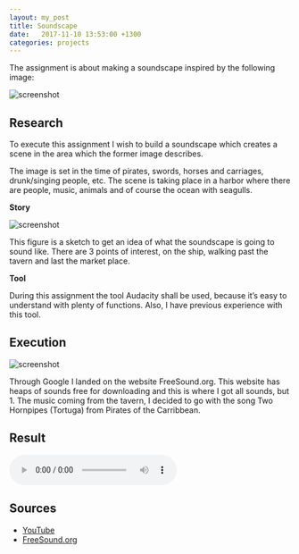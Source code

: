 ```yaml
---
layout: my_post
title: Soundscape
date:   2017-11-10 13:53:00 +1300
categories: projects
---
```


The assignment is about making a soundscape inspired by the following image: 

![screenshot]({{site.url}}\assets\soundscape\screenshots\pirate-town-and-pirate-ship.jpg)

## Research

To execute this assignment I wish to build a soundscape which creates a scene in the area which the former image describes. 

The image is set in the time of pirates, swords, horses and carriages, drunk/singing people, etc. The scene is taking place in a harbor where there are people, music, animals and of course the ocean with seagulls. 

**Story**

![screenshot]({{site.url}}\assets\soundscape\screenshots\SoundPath.jpg)

This figure is a sketch to get an idea of what the soundscape is going to sound like. There are 3 points of interest, on the ship, walking past the tavern and last the market place. 

**Tool**

During this assignment the tool Audacity shall be used, because it’s easy to understand with plenty of functions. Also, I have previous experience with this tool. 

## Execution

![screenshot]({{site.url}}\assets\soundscape\screenshots\Screenshot.png)

Through Google I landed on the website FreeSound.org. This website has heaps of sounds free for downloading and this is where I got all sounds, but 1. The music coming from the tavern, I decided to go with the song Two Hornpipes (Tortuga) from Pirates of the Carribbean. 

## Result

<audio controls>
  <source src="{{site.url}}\assets\soundscape\HarborSoundscapeProject.mp3" type="audio/mpeg">
Your browser does not support the audio element, please don't use IE.
</audio>

## Sources

* [YouTube](https://www.youtube.com/watch?v=4WCdeltSsyM)
* [FreeSound.org](http://freesound.org/)

